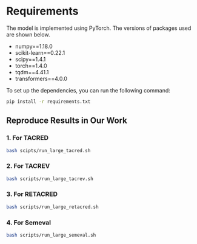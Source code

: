 
# Requirements

The model is implemented using PyTorch. The versions of packages used are shown below.

+ numpy==1.18.0
+ scikit-learn==0.22.1
+ scipy==1.4.1
+ torch==1.4.0
+ tqdm==4.41.1
+ transformers==4.0.0

To set up the dependencies, you can run the following command:
``` bash
pip install -r requirements.txt
```

## Reproduce Results in Our Work

### 1. For TACRED

```bash
bash scipts/run_large_tacred.sh
```

### 2. For TACREV

```bash
bash scripts/run_large_tacrev.sh
```

### 3. For RETACRED

```bash
bash scripts/run_large_retacred.sh
```

### 4. For Semeval

```bash
bash scripts/run_large_semeval.sh
```

